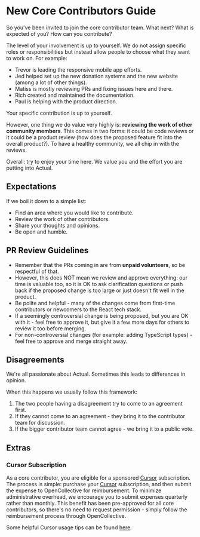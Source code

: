 # New Core Contributors Guide

So you've been invited to join the core contributor team. What next? What is expected of you? How can you contribute?

The level of your involvement is up to yourself. We do not assign specific roles or responsibilities but instead allow people to choose what they want to work on. For example:

- Trevor is leading the responsive mobile app efforts.
- Jed helped set up the new donation systems and the new website (among a lot of other things).
- Matiss is mostly reviewing PRs and fixing issues here and there.
- Rich created and maintained the documentation.
- Paul is helping with the product direction.

Your specific contribution is up to yourself.

However, one thing we do value very highly is: **reviewing the work of other community members**. This comes in two forms: it could be code reviews or it could be a product review (how does the proposed feature fit into the overall product?). To have a healthy community, we all chip in with the reviews.

Overall: try to enjoy your time here. We value you and the effort you are putting into Actual.

## Expectations

If we boil it down to a simple list:

- Find an area where you would like to contribute.
- Review the work of other contributors.
- Share your thoughts and opinions.
- Be open and humble.

## PR Review Guidelines

- Remember that the PRs coming in are from **unpaid volunteers**, so be respectful of that.
- However, this does NOT mean we review and approve everything: our time is valuable too, so it is OK to ask clarification questions or push back if the proposed change is too large or just doesn't fit well in the product.
- Be polite and helpful - many of the changes come from first-time contributors or newcomers to the React tech stack.
- If a seemingly controversial change is being proposed, but you are OK with it - feel free to approve it, but give it a few more days for others to review it too before merging.
- For non-controversial changes (for example: adding TypeScript types) - feel free to approve and merge straight away.

## Disagreements

We're all passionate about Actual. Sometimes this leads to differences in opinion.

When this happens we usually follow this framework:

1. The two people having a disagreement try to come to an agreement first.
2. If they cannot come to an agreement - they bring it to the contributor team for discussion.
3. If the bigger contributor team cannot agree - we bring it to a public vote.

## Extras
### Cursor Subscription

As a core contributor, you are eligible for a sponsored [Cursor] subscription. The process is simple: purchase your [Cursor] subscription, and then submit the expense to OpenCollective for reimbursement. To minimize administrative overhead, we encourage you to submit expenses quarterly rather than monthly. This benefit has been pre-approved for all core contributors, so there's no need to request permission - simply follow the reimbursement process through OpenCollective.

Some helpful Cursor usage tips can be found [here](./cursor-ide.md).

[Cursor]: https://www.cursor.com

